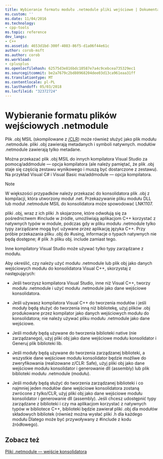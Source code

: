 ```yaml
---
title: Wybieranie formatu modułu .netmodule pliki wejściowe | Dokumentacja firmy Microsoft
ms.custom: ''
ms.date: 11/04/2016
ms.technology:
- cpp-tools
ms.topic: reference
dev_langs:
- C++
ms.assetid: 4653d1bd-300f-4083-86f5-d1a06f44e61c
author: corob-msft
ms.author: corob
ms.workload:
- cplusplus
ms.openlocfilehash: 62575d3e816bdc10587e7a4c9cebcea735329ec1
ms.sourcegitcommit: be2a7679c2bd80968204dee03d13ca961eaa31ff
ms.translationtype: MT
ms.contentlocale: pl-PL
ms.lasthandoff: 05/03/2018
ms.locfileid: "32372724"
---
```

# <a name="choosing-the-format-of-netmodule-input-files"></a>Wybieranie formatu plików wejściowych .netmodule
Plik .obj MSIL (skompilowane z [/CLR](../../build/reference/clr-common-language-runtime-compilation.md)) może również służyć jako plik modułu .netmodule.  pliki .obj zawierają metadanych i symboli natywnych.  modułów .netmodule zawierają tylko metadane.  
  
 Można przekazać plik .obj MSIL do innych kompilatora Visual Studio za pomocą/addmodule — opcja kompilatora (ale należy pamiętać, że plik .obj staje się częścią zestawu wynikowego i muszą być dostarczone z zestawu).  Na przykład Visual C# i Visual Basic ma/addmodule — opcja kompilatora.  
  
> [!NOTE]
>  W większości przypadków należy przekazać do konsolidatora plik .obj z kompilacji, która utworzony moduł .net.  Przekazywanie pliku modułu DLL lub moduł .netmodule MSIL do konsolidatora może spowodować LNK1107.  
  
 pliki .obj, wraz z ich pliki .h skojarzone, które odwołują się za pośrednictwem #include w źródle, umożliwiają aplikacjom C++ korzystać z natywnych typów w module, podczas gdy w pliku modułu .netmodule tylko typy zarządzane mogą być używane przez aplikację języka C++.  Przy próbie przekazania pliku .obj do #using, informacje o typach natywnych nie będą dostępne; # plik .h pliku obj. include zamiast tego.  
  
 Inne kompilatory Visual Studio może używać tylko typy zarządzane z modułu.  
  
 Aby określić, czy należy użyć modułu .netmodule lub plik obj jako danych wejściowych modułu do konsolidatora Visual C++, skorzystaj z następujących:  
  
-   Jeśli tworzysz kompilatora Visual Studio, inne niż Visual C++, tworzy modułu .netmodule i użyć modułu .netmodule jako dane wejściowe konsolidatora.  
  
-   Jeśli używasz kompilatora Visual C++ do tworzenia modułów i jeśli moduły będą służyć do tworzenia inną niż bibliotekę, użyj plików .obj produkowane przez kompilator jako danych wejściowych modułu do konsolidatora; nie należy używać pliku modułu .netmodule jako dane wejściowe.  
  
-   Jeśli moduły będą używane do tworzenia biblioteki native (nie zarządzanego), użyj pliki obj jako dane wejściowe modułu konsolidator i Generuj plik biblioteki lib.  
  
-   Jeśli moduły będą używane do tworzenia zarządzanej biblioteki, a wszystkie dane wejściowe modułu konsolidator będzie możliwe do zweryfikowania (realizowane z/CLR: Safe), użyj pliki obj jako dane wejściowe modułu konsolidator i generowanie dll (assembly) lub plik biblioteki modułu .netmodule (modułu).  
  
-   Jeśli moduły będą służyć do tworzenia zarządzanej biblioteki i co najmniej jeden modułów dane wejściowe konsolidatora zostaną zwrócone z tylko/CLR, użyj pliki obj jako dane wejściowe modułu konsolidator i generowanie dll (assembly).  Jeśli chcesz udostępnić typy zarządzane z biblioteki i czy ma aplikacjom korzystać z natywnych typów w bibliotece C++, biblioteki będzie zawierał pliki .obj dla modułów składowych bibliotek (również można wysłać pliki .h dla każdego modułu Dlatego może być przywoływany z #include z kodu źródłowego).  
  
## <a name="see-also"></a>Zobacz też  
 [Pliki .netmodule — wejście konsolidatora](../../build/reference/netmodule-files-as-linker-input.md)